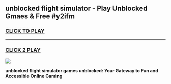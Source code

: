 
## unblocked flight simulator - Play Unblocked Gmaes & Free #y2ifm
<h3>
<a href="https://news.freeplayer.one?title=unblocked_flight_simulator&ref=24F">CLICK TO PLAY</a></h3>
<hr>

<h3>
<a href="https://news.freeplayer.one?title=unblocked_flight_simulator&ref=24F">CLICK 2 PLAY</a>
  
</h3>

<a href="https://news.freeplayer.one?title=unblocked_flight_simulator&ref=24F/"><img src="https://clearcache.store/games.png"></a>


**unblocked flight simulator games unblocked: Your Gateway to Fun and Accessible Online Gaming**
